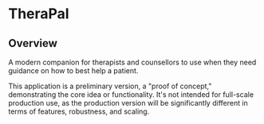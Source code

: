 # TheraPal

## Overview
A modern companion for therapists and counsellors to use when they need guidance on how to best help a patient. 

This application is a preliminary version, a "proof of concept," demonstrating the core idea or functionality. It's not intended for full-scale production use, as the production version will be significantly different in terms of features, robustness, and scaling. 